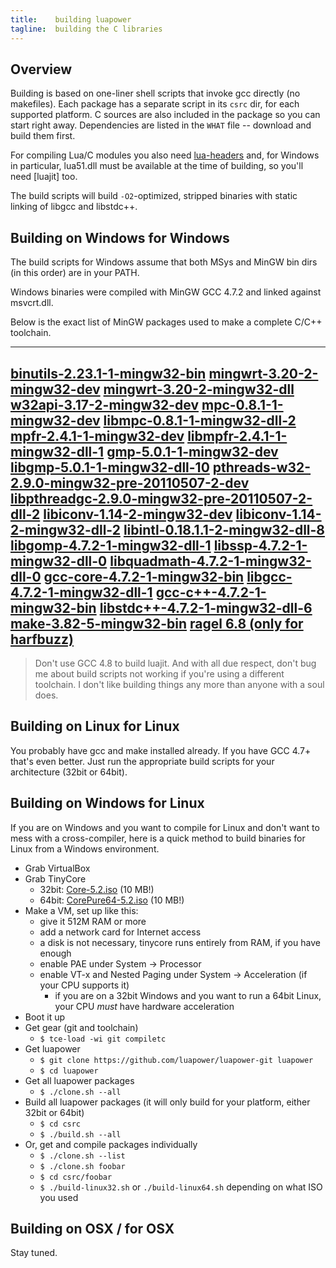 ```yaml
---
title:    building luapower
tagline:  building the C libraries
---
```


## Overview

Building is based on one-liner shell scripts that invoke gcc directly (no makefiles).
Each package has a separate script in its `csrc` dir, for each supported platform.
C sources are also included in the package so you can start right away.
Dependencies are listed in the `WHAT` file -- download and build them first.

For compiling Lua/C modules you also need [lua-headers] and, for Windows in particular, lua51.dll
must be available at the time of building, so you'll need [luajit] too.

The build scripts will build `-O2`-optimized, stripped binaries with static linking of libgcc and libstdc++.

## Building on Windows for Windows

The build scripts for Windows assume that both MSys and MinGW bin dirs (in this order) are in your PATH.

Windows binaries were compiled with MinGW GCC 4.7.2 and linked against msvcrt.dll.

Below is the exact list of MinGW packages used to make a complete C/C++ toolchain.

----
[binutils-2.23.1-1-mingw32-bin](http://sourceforge.net/projects/mingw/files/MinGW/Base/binutils/binutils-2.23.1/binutils-2.23.1-1-mingw32-bin.tar.lzma)
[mingwrt-3.20-2-mingw32-dev](http://sourceforge.net/projects/mingw/files/MinGW/Base/mingw-rt/mingwrt-3.20/mingwrt-3.20-2-mingw32-dev.tar.lzma)
[mingwrt-3.20-2-mingw32-dll](http://sourceforge.net/projects/mingw/files/MinGW/Base/mingw-rt/mingwrt-3.20/mingwrt-3.20-2-mingw32-dll.tar.lzma)
[w32api-3.17-2-mingw32-dev](http://sourceforge.net/projects/mingw/files/MinGW/Base/w32api/w32api-3.17/w32api-3.17-2-mingw32-dev.tar.lzma)
[mpc-0.8.1-1-mingw32-dev](http://sourceforge.net/projects/mingw/files/MinGW/Base/mpc/mpc-0.8.1-1/mpc-0.8.1-1-mingw32-dev.tar.lzma)
[libmpc-0.8.1-1-mingw32-dll-2](http://sourceforge.net/projects/mingw/files/MinGW/Base/mpc/mpc-0.8.1-1/libmpc-0.8.1-1-mingw32-dll-2.tar.lzma)
[mpfr-2.4.1-1-mingw32-dev](http://sourceforge.net/projects/mingw/files/MinGW/Base/mpfr/mpfr-2.4.1-1/mpfr-2.4.1-1-mingw32-dev.tar.lzma)
[libmpfr-2.4.1-1-mingw32-dll-1](http://sourceforge.net/projects/mingw/files/MinGW/Base/mpfr/mpfr-2.4.1-1/libmpfr-2.4.1-1-mingw32-dll-1.tar.lzma)
[gmp-5.0.1-1-mingw32-dev](http://sourceforge.net/projects/mingw/files/MinGW/Base/gmp/gmp-5.0.1-1/gmp-5.0.1-1-mingw32-dev.tar.lzma)
[libgmp-5.0.1-1-mingw32-dll-10](http://sourceforge.net/projects/mingw/files/MinGW/Base/gmp/gmp-5.0.1-1/libgmp-5.0.1-1-mingw32-dll-10.tar.lzma)
[pthreads-w32-2.9.0-mingw32-pre-20110507-2-dev](http://sourceforge.net/projects/mingw/files/MinGW/Base/pthreads-w32/pthreads-w32-2.9.0-pre-20110507-2/pthreads-w32-2.9.0-mingw32-pre-20110507-2-dev.tar.lzma)
[libpthreadgc-2.9.0-mingw32-pre-20110507-2-dll-2](http://sourceforge.net/projects/mingw/files/MinGW/Base/pthreads-w32/pthreads-w32-2.9.0-pre-20110507-2/libpthreadgc-2.9.0-mingw32-pre-20110507-2-dll-2.tar.lzma)
[libiconv-1.14-2-mingw32-dev](http://sourceforge.net/projects/mingw/files/MinGW/Base/libiconv/libiconv-1.14-2/libiconv-1.14-2-mingw32-dev.tar.lzma)
[libiconv-1.14-2-mingw32-dll-2](http://sourceforge.net/projects/mingw/files/MinGW/Base/libiconv/libiconv-1.14-2/libiconv-1.14-2-mingw32-dll-2.tar.lzma)
[libintl-0.18.1.1-2-mingw32-dll-8](http://sourceforge.net/projects/mingw/files/MinGW/Base/gettext/gettext-0.18.1.1-2/libintl-0.18.1.1-2-mingw32-dll-8.tar.lzma)
[libgomp-4.7.2-1-mingw32-dll-1](http://sourceforge.net/projects/mingw/files/MinGW/Base/gcc/Version4/gcc-4.7.2-1/libgomp-4.7.2-1-mingw32-dll-1.tar.lzma)
[libssp-4.7.2-1-mingw32-dll-0](http://sourceforge.net/projects/mingw/files/MinGW/Base/gcc/Version4/gcc-4.7.2-1/libssp-4.7.2-1-mingw32-dll-0.tar.lzma)
[libquadmath-4.7.2-1-mingw32-dll-0](http://sourceforge.net/projects/mingw/files/MinGW/Base/gcc/Version4/gcc-4.7.2-1/libquadmath-4.7.2-1-mingw32-dll-0.tar.lzma)
[gcc-core-4.7.2-1-mingw32-bin](http://sourceforge.net/projects/mingw/files/MinGW/Base/gcc/Version4/gcc-4.7.2-1/gcc-core-4.7.2-1-mingw32-bin.tar.lzma)
[libgcc-4.7.2-1-mingw32-dll-1](http://sourceforge.net/projects/mingw/files/MinGW/Base/gcc/Version4/gcc-4.7.2-1/libgcc-4.7.2-1-mingw32-dll-1.tar.lzma)
[gcc-c++-4.7.2-1-mingw32-bin](http://sourceforge.net/projects/mingw/files/MinGW/Base/gcc/Version4/gcc-4.7.2-1/gcc-c%2B%2B-4.7.2-1-mingw32-bin.tar.lzma)
[libstdc++-4.7.2-1-mingw32-dll-6](http://sourceforge.net/projects/mingw/files/MinGW/Base/gcc/Version4/gcc-4.7.2-1/libstdc%2B%2B-4.7.2-1-mingw32-dll-6.tar.lzma)
[make-3.82-5-mingw32-bin](http://sourceforge.net/projects/mingw/files/MinGW/Extension/make/make-3.82-mingw32/make-3.82-5-mingw32-bin.tar.lzma)
[ragel 6.8 (only for harfbuzz)](http://www.jgoettgens.de/Meine_Bilder_und_Dateien/ragel-vs2012.7z)
----

> Don't use GCC 4.8 to build luajit. And with all due respect, don't bug me about build scripts not working
if you're using a different toolchain. I don't like building things any more than anyone with a soul does.


## Building on Linux for Linux

You probably have gcc and make installed already. If you have GCC 4.7+ that's even better.
Just run the appropriate build scripts for your architecture (32bit or 64bit).

## Building on Windows for Linux

If you are on Windows and you want to compile for Linux and don't want to mess with a cross-compiler,
here is a quick method to build binaries for Linux from a Windows environment.

* Grab VirtualBox
* Grab TinyCore
	* 32bit: [Core-5.2.iso] (10 MB!)
	* 64bit: [CorePure64-5.2.iso] (10 MB!)
* Make a VM, set up like this:
	* give it 512M RAM or more
	* add a network card for Internet access
	* a disk is not necessary, tinycore runs entirely from RAM, if you have enough
	* enable PAE under System -> Processor
	* enable VT-x and Nested Paging under System -> Acceleration (if your CPU supports it)
		* if you are on a 32bit Windows and you want to run a 64bit Linux, your CPU _must_ have hardware acceleration
* Boot it up
* Get gear (git and toolchain)
	* `$ tce-load -wi git compiletc`
* Get luapower
	* `$ git clone https://github.com/luapower/luapower-git luapower`
	* `$ cd luapower`
* Get all luapower packages
	* `$ ./clone.sh --all`
* Build all luapower packages (it will only build for your platform, either 32bit or 64bit)
	* `$ cd csrc`
	* `$ ./build.sh --all`
* Or, get and compile packages individually
	* `$ ./clone.sh --list`
	* `$ ./clone.sh foobar`
	* `$ cd csrc/foobar`
	* `$ ./build-linux32.sh` or `./build-linux64.sh` depending on what ISO you used

## Building on OSX / for OSX

Stay tuned.


[lua-headers]:        https://github.com/luapower/lua-headers
[Core-5.2.iso]:       http://distro.ibiblio.org/tinycorelinux/5.x/x86/release/Core-5.2.iso
[CorePure64-5.2.iso]: http://distro.ibiblio.org/tinycorelinux/5.x/x86_64/release/CorePure64-5.2.iso
